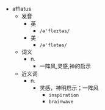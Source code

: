 - afflatus
  - 发音
    - 英
      - `/ə'fleɪtəs/`
    - 美
      - `/ə'fletəs/`
  - 词义
    - n.
      - 一阵风,灵感,神的启示
  - 近义词
    - n.
      - 灵感，神明启示；一阵风
        - `inspiration`
        - `brainwave`
